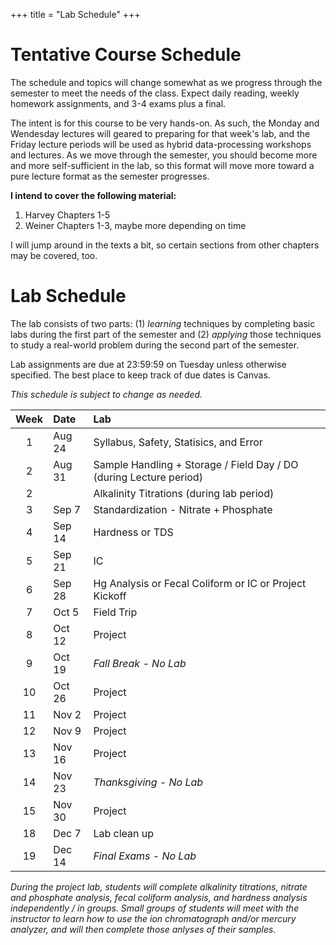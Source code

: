 +++
title = "Lab Schedule"
+++

# Tentative Course Schedule

The schedule and topics will change somewhat as we progress through the semester to meet the needs of the class.  Expect daily reading, weekly homework assignments, and 3-4 exams plus a final.

The intent is for this course to be very hands-on.  As such, the Monday and Wendesday lectures will geared to preparing for that week's lab, and the Friday lecture periods will be used as hybrid data-processing workshops and lectures.  As we move through the semester, you should become more and more self-sufficient in the lab, so this format will move more toward a pure lecture format as the semester progresses.

**I intend to cover the following material:**
 1. Harvey Chapters 1-5
 2. Weiner Chapters 1-3, maybe more depending on time
 
 I will jump around in the texts a bit, so certain sections from other chapters may be covered, too.

# Lab Schedule

The lab consists of two parts: (1) *learning* techniques by completing basic labs during the first part of the semester and (2) *applying* those techniques to study a real-world problem during the second part of the semester.

Lab assignments are due at 23:59:59 on Tuesday unless otherwise specified. The best place to keep track of due dates is Canvas.

*This schedule is subject to change as needed.*

| Week | Date   | Lab                                                                |
|:----:|:-------|:-------------------------------------------------------------------|
| 1    | Aug 24 | Syllabus, Safety, Statisics, and Error                             |
| 2    | Aug 31 | Sample Handling + Storage / Field Day / DO (during Lecture period) |
| 2    |        | Alkalinity Titrations (during lab period)                          |
| 3    | Sep 7  | Standardization - Nitrate + Phosphate                              |
| 4    | Sep 14 | Hardness or TDS                                                    |
| 5    | Sep 21 | IC                                                                 |
| 6    | Sep 28 | Hg Analysis or Fecal Coliform or IC or Project Kickoff             |
| 7    | Oct 5  | Field Trip                                                         |
| 8    | Oct 12 | Project                                                            |
| 9    | Oct 19 | *Fall Break - No Lab*                                              |
| 10   | Oct 26 | Project                                                            |
| 11   | Nov 2  | Project                                                            |
| 12   | Nov 9  | Project                                                            |
| 13   | Nov 16 | Project                                                            |
| 14   | Nov 23 | *Thanksgiving - No Lab*                                            |
| 15   | Nov 30 | Project                                                            |
| 18   | Dec 7  | Lab clean up                                                       |
| 19   | Dec 14 | *Final Exams - No Lab*                                             |

*During the project lab, students will complete alkalinity titrations, nitrate and phosphate analysis, fecal coliform analysis, and hardness analysis independently / in groups.  Small groups of students will meet with the instructor to learn how to use the ion chromatograph and/or mercury analyzer, and will then complete those anlyses of their samples.*
